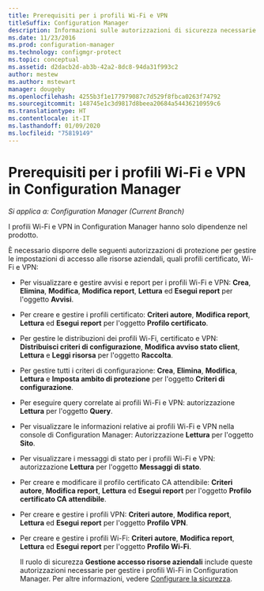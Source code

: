 ```yaml
---
title: Prerequisiti per i profili Wi-Fi e VPN
titleSuffix: Configuration Manager
description: Informazioni sulle autorizzazioni di sicurezza necessarie per gestire i profili di certificato, i profili Wi-Fi e VPN in Configuration Manager.
ms.date: 11/23/2016
ms.prod: configuration-manager
ms.technology: configmgr-protect
ms.topic: conceptual
ms.assetid: d2dacb2d-ab3b-42a2-8dc8-94da31f993c2
author: mestew
ms.author: mstewart
manager: dougeby
ms.openlocfilehash: 4255b3f1e177979087c7d529f8fbca0263f74792
ms.sourcegitcommit: 148745e1c3d9817d8beea20684a54436210959c6
ms.translationtype: HT
ms.contentlocale: it-IT
ms.lasthandoff: 01/09/2020
ms.locfileid: "75819149"
---
```

# <a name="prerequisites-for-wi-fi-and-vpn-profiles-in-configuration-manager"></a>Prerequisiti per i profili Wi-Fi e VPN in Configuration Manager

*Si applica a: Configuration Manager (Current Branch)*

I profili Wi-Fi e VPN in Configuration Manager hanno solo dipendenze nel prodotto.  

 È necessario disporre delle seguenti autorizzazioni di protezione per gestire le impostazioni di accesso alle risorse aziendali, quali profili certificato, Wi-Fi e VPN:  

- Per visualizzare e gestire avvisi e report per i profili Wi-Fi e VPN: **Crea**, **Elimina**, **Modifica**, **Modifica report**, **Lettura** ed **Esegui report** per l'oggetto **Avvisi**.  

- Per creare e gestire i profili certificato: **Criteri autore**, **Modifica report**, **Lettura** ed **Esegui report** per l'oggetto **Profilo certificato**.  

- Per gestire le distribuzioni dei profili Wi-Fi, certificato e VPN: **Distribuisci criteri di configurazione**, **Modifica avviso stato client**, **Lettura** e **Leggi risorsa** per l'oggetto **Raccolta**.  

- Per gestire tutti i criteri di configurazione: **Crea**, **Elimina**, **Modifica**, **Lettura** e **Imposta ambito di protezione** per l'oggetto **Criteri di configurazione**.  

- Per eseguire query correlate ai profili Wi-Fi e VPN: autorizzazione **Lettura** per l'oggetto **Query**.  

- Per visualizzare le informazioni relative ai profili Wi-Fi e VPN nella console di Configuration Manager: Autorizzazione **Lettura** per l'oggetto **Sito**.  

- Per visualizzare i messaggi di stato per i profili Wi-Fi e VPN: autorizzazione **Lettura** per l'oggetto **Messaggi di stato**.  

- Per creare e modificare il profilo certificato CA attendibile: **Criteri autore**, **Modifica report**, **Lettura** ed **Esegui report** per l'oggetto **Profilo certificato CA attendibile**.  

- Per creare e gestire i profili VPN: **Criteri autore**, **Modifica report**, **Lettura** ed **Esegui report** per l'oggetto **Profilo VPN**.  

- Per creare e gestire i profili Wi-Fi: **Criteri autore**, **Modifica report**, **Lettura** ed **Esegui report** per l'oggetto **Profilo Wi-Fi**.  

  Il ruolo di sicurezza **Gestione accesso risorse aziendali** include queste autorizzazioni necessarie per gestire i profili Wi-Fi in Configuration Manager. Per altre informazioni, vedere [Configurare la sicurezza](../../core/plan-design/security/configure-security.md).
